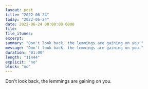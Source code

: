 ```yaml
---
layout: post
title: "2022-06-24"
today: "2022-06-24"
date: 2022-06-24 00:00:00 0000
file:
file_itunes:
excerpt:
summary: "Don't look back, the lemmings are gaining on you."
message: "Don't look back, the lemmings are gaining on you."
duration: "01:00"
length: "11444"
explicit: "no"
block: "no"
---
```

Don't look back, the lemmings are gaining on you.

